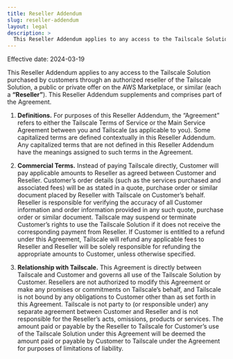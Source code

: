 ```yaml
---
title: Reseller Addendum
slug: reseller-addendum
layout: legal
description: >
  This Reseller Addendum applies to any access to the Tailscale Solution purchased by customers through an authorized reseller of the Tailscale Solution, a public or private offer on the AWS Marketplace, or similar (each a **“Reseller”**). This Reseller Addendum supplements and comprises part of the Agreement.
---
```


Effective date: 2024-03-19

This Reseller Addendum applies to any access to the Tailscale Solution purchased by customers through an authorized reseller of the Tailscale Solution, a public or private offer on the AWS Marketplace, or similar (each a **“Reseller”**). This Reseller Addendum supplements and comprises part of the Agreement.

1. **Definitions.** For purposes of this Reseller Addendum, the “Agreement” refers to either the Tailscale Terms of Service or the Main Service Agreement between you and Tailscale (as applicable to you). Some capitalized terms are defined contextually in this Reseller Addendum. Any capitalized terms that are not defined in this Reseller Addendum have the meanings assigned to such terms in the Agreement.

2. **Commercial Terms.** Instead of paying Tailscale directly, Customer will pay applicable amounts to Reseller as agreed between Customer and Reseller. Customer’s order details (such as the services purchased and associated fees) will be as stated in a quote, purchase order or similar document placed by Reseller with Tailscale on Customer’s behalf. Reseller is responsible for verifying the accuracy of all Customer information and order information provided in any such quote, purchase order or similar document. Tailscale may suspend or terminate Customer’s rights to use the Tailscale Solution if it does not receive the corresponding payment from Reseller. If Customer is entitled to a refund under this Agreement, Tailscale will refund any applicable fees to Reseller and Reseller will be solely responsible for refunding the appropriate amounts to Customer, unless otherwise specified.

3. **Relationship with Tailscale.** This Agreement is directly between Tailscale and Customer and governs all use of the Tailscale Solution by Customer. Resellers are not authorized to modify this Agreement or make any promises or commitments on Tailscale’s behalf, and Tailscale is not bound by any obligations to Customer other than as set forth in this Agreement. Tailscale is not party to (or responsible under) any separate agreement between Customer and Reseller and is not responsible for the Reseller’s acts, omissions, products or services. The amount paid or payable by the Reseller to Tailscale for Customer’s use of the Tailscale Solution under this Agreement will be deemed the amount paid or payable by Customer to Tailscale under the Agreement for purposes of limitations of liability.
